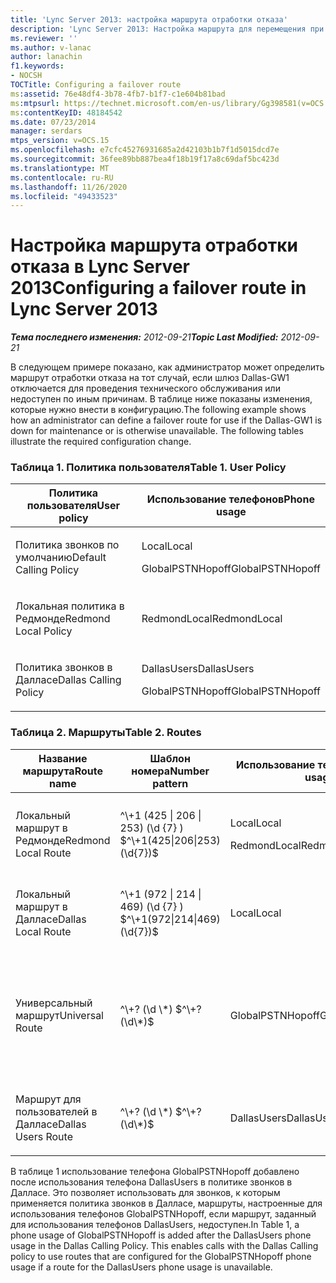 ```yaml
---
title: 'Lync Server 2013: настройка маршрута отработки отказа'
description: 'Lync Server 2013: Настройка маршрута для перемещения при сбое.'
ms.reviewer: ''
ms.author: v-lanac
author: lanachin
f1.keywords:
- NOCSH
TOCTitle: Configuring a failover route
ms:assetid: 76e48df4-3b78-4fb7-b1f7-c1e604b81bad
ms:mtpsurl: https://technet.microsoft.com/en-us/library/Gg398581(v=OCS.15)
ms:contentKeyID: 48184542
ms.date: 07/23/2014
manager: serdars
mtps_version: v=OCS.15
ms.openlocfilehash: e7cfc45276931685a2d42103b1b7f1d5015dcd7e
ms.sourcegitcommit: 36fee89bb887bea4f18b19f17a8c69daf5bc423d
ms.translationtype: MT
ms.contentlocale: ru-RU
ms.lasthandoff: 11/26/2020
ms.locfileid: "49433523"
---
```

# <a name="configuring-a-failover-route-in-lync-server-2013"></a><span data-ttu-id="fc078-103">Настройка маршрута отработки отказа в Lync Server 2013</span><span class="sxs-lookup"><span data-stu-id="fc078-103">Configuring a failover route in Lync Server 2013</span></span>

<div data-xmlns="http://www.w3.org/1999/xhtml">

<div class="topic" data-xmlns="http://www.w3.org/1999/xhtml" data-msxsl="urn:schemas-microsoft-com:xslt" data-cs="https://msdn.microsoft.com/">

<div data-asp="https://msdn2.microsoft.com/asp">



</div>

<div id="mainSection">

<div id="mainBody"><span data-ttu-id="fc078-104">

<span> </span></span><span class="sxs-lookup"><span data-stu-id="fc078-104">

<span> </span></span></span>

<span data-ttu-id="fc078-105">_**Тема последнего изменения:** 2012-09-21_</span><span class="sxs-lookup"><span data-stu-id="fc078-105">_**Topic Last Modified:** 2012-09-21_</span></span>

<span data-ttu-id="fc078-p101">В следующем примере показано, как администратор может определить маршрут отработки отказа на тот случай, если шлюз Dallas-GW1 отключается для проведения технического обслуживания или недоступен по иным причинам. В таблице ниже показаны изменения, которые нужно внести в конфигурацию.</span><span class="sxs-lookup"><span data-stu-id="fc078-p101">The following example shows how an administrator can define a failover route for use if the Dallas-GW1 is down for maintenance or is otherwise unavailable. The following tables illustrate the required configuration change.</span></span>

### <a name="table-1-user-policy"></a><span data-ttu-id="fc078-p102">Таблица 1. Политика пользователя</span><span class="sxs-lookup"><span data-stu-id="fc078-p102">Table 1. User Policy</span></span>

<table>
<colgroup>
<col style="width: 50%" />
<col style="width: 50%" />
</colgroup>
<thead>
<tr class="header">
<th><span data-ttu-id="fc078-110">Политика пользователя</span><span class="sxs-lookup"><span data-stu-id="fc078-110">User policy</span></span></th>
<th><span data-ttu-id="fc078-111">Использование телефонов</span><span class="sxs-lookup"><span data-stu-id="fc078-111">Phone usage</span></span></th>
</tr>
</thead>
<tbody>
<tr class="odd">
<td><p><span data-ttu-id="fc078-112">Политика звонков по умолчанию</span><span class="sxs-lookup"><span data-stu-id="fc078-112">Default Calling Policy</span></span></p></td>
<td><p><span data-ttu-id="fc078-113">Local</span><span class="sxs-lookup"><span data-stu-id="fc078-113">Local</span></span></p>
<p><span data-ttu-id="fc078-114">GlobalPSTNHopoff</span><span class="sxs-lookup"><span data-stu-id="fc078-114">GlobalPSTNHopoff</span></span></p></td>
</tr>
<tr class="even">
<td><p><span data-ttu-id="fc078-115">Локальная политика в Редмонде</span><span class="sxs-lookup"><span data-stu-id="fc078-115">Redmond Local Policy</span></span></p></td>
<td><p><span data-ttu-id="fc078-116">RedmondLocal</span><span class="sxs-lookup"><span data-stu-id="fc078-116">RedmondLocal</span></span></p></td>
</tr>
<tr class="odd">
<td><p><span data-ttu-id="fc078-117">Политика звонков в Далласе</span><span class="sxs-lookup"><span data-stu-id="fc078-117">Dallas Calling Policy</span></span></p></td>
<td><p><span data-ttu-id="fc078-118">DallasUsers</span><span class="sxs-lookup"><span data-stu-id="fc078-118">DallasUsers</span></span></p>
<p><span data-ttu-id="fc078-119">GlobalPSTNHopoff</span><span class="sxs-lookup"><span data-stu-id="fc078-119">GlobalPSTNHopoff</span></span></p></td>
</tr>
</tbody>
</table>


### <a name="table-2-routes"></a><span data-ttu-id="fc078-p103">Таблица 2. Маршруты</span><span class="sxs-lookup"><span data-stu-id="fc078-p103">Table 2. Routes</span></span>

<table>
<colgroup>
<col style="width: 20%" />
<col style="width: 20%" />
<col style="width: 20%" />
<col style="width: 20%" />
<col style="width: 20%" />
</colgroup>
<thead>
<tr class="header">
<th><span data-ttu-id="fc078-122">Название маршрута</span><span class="sxs-lookup"><span data-stu-id="fc078-122">Route name</span></span></th>
<th><span data-ttu-id="fc078-123">Шаблон номера</span><span class="sxs-lookup"><span data-stu-id="fc078-123">Number pattern</span></span></th>
<th><span data-ttu-id="fc078-124">Использование телефонов</span><span class="sxs-lookup"><span data-stu-id="fc078-124">Phone usage</span></span></th>
<th><span data-ttu-id="fc078-125">Линия связи</span><span class="sxs-lookup"><span data-stu-id="fc078-125">Trunk</span></span></th>
<th><span data-ttu-id="fc078-126">Шлюз</span><span class="sxs-lookup"><span data-stu-id="fc078-126">Gateway</span></span></th>
</tr>
</thead>
<tbody>
<tr class="odd">
<td><p><span data-ttu-id="fc078-127">Локальный маршрут в Редмонде</span><span class="sxs-lookup"><span data-stu-id="fc078-127">Redmond Local Route</span></span></p></td>
<td><p><span data-ttu-id="fc078-128">^\+1 (425 | 206 | 253) (\d {7} ) $</span><span class="sxs-lookup"><span data-stu-id="fc078-128">^\+1(425|206|253)(\d{7})$</span></span></p></td>
<td><p><span data-ttu-id="fc078-129">Local</span><span class="sxs-lookup"><span data-stu-id="fc078-129">Local</span></span></p>
<p><span data-ttu-id="fc078-130">RedmondLocal</span><span class="sxs-lookup"><span data-stu-id="fc078-130">RedmondLocal</span></span></p></td>
<td><p><span data-ttu-id="fc078-131">Trunk1</span><span class="sxs-lookup"><span data-stu-id="fc078-131">Trunk1</span></span></p>
<p><span data-ttu-id="fc078-132">Trunk2</span><span class="sxs-lookup"><span data-stu-id="fc078-132">Trunk2</span></span></p></td>
<td><p><span data-ttu-id="fc078-133">Red-GW1</span><span class="sxs-lookup"><span data-stu-id="fc078-133">Red-GW1</span></span></p>
<p><span data-ttu-id="fc078-134">Red-GW2</span><span class="sxs-lookup"><span data-stu-id="fc078-134">Red-GW2</span></span></p></td>
</tr>
<tr class="even">
<td><p><span data-ttu-id="fc078-135">Локальный маршрут в Далласе</span><span class="sxs-lookup"><span data-stu-id="fc078-135">Dallas Local Route</span></span></p></td>
<td><p><span data-ttu-id="fc078-136">^\+1 (972 | 214 | 469) (\d {7} ) $</span><span class="sxs-lookup"><span data-stu-id="fc078-136">^\+1(972|214|469)(\d{7})$</span></span></p></td>
<td><p><span data-ttu-id="fc078-137">Local</span><span class="sxs-lookup"><span data-stu-id="fc078-137">Local</span></span></p></td>
<td><p><span data-ttu-id="fc078-138">Trunk3</span><span class="sxs-lookup"><span data-stu-id="fc078-138">Trunk3</span></span></p></td>
<td><p><span data-ttu-id="fc078-139">Dallas-GW1</span><span class="sxs-lookup"><span data-stu-id="fc078-139">Dallas-GW1</span></span></p></td>
</tr>
<tr class="odd">
<td><p><span data-ttu-id="fc078-140">Универсальный маршрут</span><span class="sxs-lookup"><span data-stu-id="fc078-140">Universal Route</span></span></p></td>
<td><p><span data-ttu-id="fc078-141">^\+? (\d \*) $</span><span class="sxs-lookup"><span data-stu-id="fc078-141">^\+?(\d\*)$</span></span></p></td>
<td><p><span data-ttu-id="fc078-142">GlobalPSTNHopoff</span><span class="sxs-lookup"><span data-stu-id="fc078-142">GlobalPSTNHopoff</span></span></p></td>
<td><p><span data-ttu-id="fc078-143">Trunk1</span><span class="sxs-lookup"><span data-stu-id="fc078-143">Trunk1</span></span></p>
<p><span data-ttu-id="fc078-144">Trunk2</span><span class="sxs-lookup"><span data-stu-id="fc078-144">Trunk2</span></span></p>
<p><span data-ttu-id="fc078-145">Trunk3</span><span class="sxs-lookup"><span data-stu-id="fc078-145">Trunk3</span></span></p></td>
<td><p><span data-ttu-id="fc078-146">Red-GW1</span><span class="sxs-lookup"><span data-stu-id="fc078-146">Red-GW1</span></span></p>
<p><span data-ttu-id="fc078-147">Red-GW2</span><span class="sxs-lookup"><span data-stu-id="fc078-147">Red-GW2</span></span></p>
<p><span data-ttu-id="fc078-148">Dallas-GW1</span><span class="sxs-lookup"><span data-stu-id="fc078-148">Dallas-GW1</span></span></p></td>
</tr>
<tr class="even">
<td><p><span data-ttu-id="fc078-149">Маршрут для пользователей в Далласе</span><span class="sxs-lookup"><span data-stu-id="fc078-149">Dallas Users Route</span></span></p></td>
<td><p><span data-ttu-id="fc078-150">^\+? (\d \*) $</span><span class="sxs-lookup"><span data-stu-id="fc078-150">^\+?(\d\*)$</span></span></p></td>
<td><p><span data-ttu-id="fc078-151">DallasUsers</span><span class="sxs-lookup"><span data-stu-id="fc078-151">DallasUsers</span></span></p></td>
<td><p><span data-ttu-id="fc078-152">Trunk3</span><span class="sxs-lookup"><span data-stu-id="fc078-152">Trunk3</span></span></p></td>
<td><p><span data-ttu-id="fc078-153">Dallas-GW1</span><span class="sxs-lookup"><span data-stu-id="fc078-153">Dallas-GW1</span></span></p></td>
</tr>
</tbody>
</table>


<span data-ttu-id="fc078-p104">В таблице 1 использование телефона GlobalPSTNHopoff добавлено после использования телефона DallasUsers в политике звонков в Далласе. Это позволяет использовать для звонков, к которым применяется политика звонков в Далласе, маршруты, настроенные для использования телефонов GlobalPSTNHopoff, если маршрут, заданный для использования телефонов DallasUsers, недоступен.</span><span class="sxs-lookup"><span data-stu-id="fc078-p104">In Table 1, a phone usage of GlobalPSTNHopoff is added after the DallasUsers phone usage in the Dallas Calling Policy. This enables calls with the Dallas Calling policy to use routes that are configured for the GlobalPSTNHopoff phone usage if a route for the DallasUsers phone usage is unavailable.</span></span>

<span data-ttu-id="fc078-156"></div>

<span> </span>

</div>

</div>

</span><span class="sxs-lookup"><span data-stu-id="fc078-156"></div>

<span> </span>

</div>

</div>

</span></span></div>

